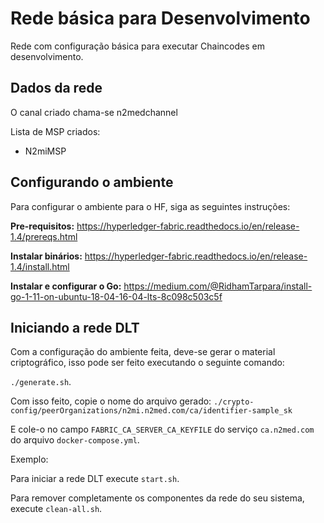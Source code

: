 
# Rede básica para Desenvolvimento
Rede com configuração básica para executar Chaincodes em desenvolvimento.

## Dados da rede
O canal criado chama-se n2medchannel

Lista de MSP criados:

- N2miMSP

## Configurando o ambiente
Para configurar o ambiente para o HF, siga as seguintes instruções:

**Pre-requisitos:**
https://hyperledger-fabric.readthedocs.io/en/release-1.4/prereqs.html

**Instalar binários:**
https://hyperledger-fabric.readthedocs.io/en/release-1.4/install.html

**Instalar e configurar o Go:**
https://medium.com/@RidhamTarpara/install-go-1-11-on-ubuntu-18-04-16-04-lts-8c098c503c5f

## Iniciando a rede DLT
Com a configuração do ambiente feita, deve-se gerar o material criptográfico, isso pode ser feito executando o seguinte comando:

``./generate.sh``.

Com isso feito, copie o nome do arquivo gerado:
 ``./crypto-config/peerOrganizations/n2mi.n2med.com/ca/identifier-sample_sk`` 

E cole-o no campo ``FABRIC_CA_SERVER_CA_KEYFILE`` do serviço ``ca.n2med.com`` do arquivo ``docker-compose.yml``. 

Exemplo:

Para iniciar a rede DLT execute ``start.sh``.

Para remover completamente os componentes da rede do seu sistema, execute ``clean-all.sh``.
